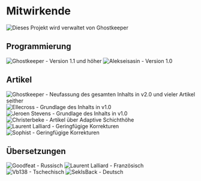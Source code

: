 Mitwirkende
====
![Dieses Projekt wird verwaltet von Ghostkeeper](../../../articles/images/contributors/Ghostkeeper.png)

Programmierung
----
![Ghostkeeper - Version 1.1 und höher](../../../articles/images/contributors/Ghostkeeper.png)
![Alekseisasin - Version 1.0](../../../articles/images/contributors/Alekseisasin.png)

Artikel
----
![Ghostkeeper - Neufassung des gesamten Inhalts in v2.0 und vieler Artikel seither](../../../articles/images/contributors/Ghostkeeper.png)
![Ellecross - Grundlage des Inhalts in v1.0](../../../articles/images/contributors/Ellecross.jpg)
![Jeroen Stevens - Grundlage des Inhalts in v1.0](../../../articles/images/contributors/no_avatar.svg)
![Christerbeke - Artikel über Adaptive Schichthöhe](../../../articles/images/contributors/Christerbeke.jpg)
![Laurent Lalliard - Geringfügige Korrekturen](../../../articles/images/contributors/5axes.png)
![Sophist - Geringfügige Korrekturen](../../../articles/images/contributors/Sophist.jpg)

Übersetzungen
----
![Goodfeat - Russisch](../../../articles/images/contributors/Goodfeat.png)
![Laurent Lalliard - Französisch](../../../articles/images/contributors/5axes.png)
![Vb138 - Tschechisch](../../../articles/images/contributors/Vb138.png)
![SekIsBack - Deutsch](../../../articles/images/contributors/Sekisback.jpg)

